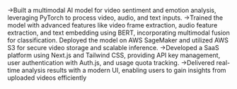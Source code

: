 ->Built a multimodal AI model for video sentiment and emotion analysis, leveraging PyTorch to process video, audio,
  and text inputs.
->Trained the model with advanced features like video frame extraction, audio feature extraction, and text embedding
  using BERT, incorporating multimodal fusion for classification. Deployed the model on AWS SageMaker and utilized
  AWS S3 for secure video storage and scalable inference.
->Developed a SaaS platform using Next.js and Tailwind CSS, providing API key management, user authentication
  with Auth.js, and usage quota tracking.
->Delivered real-time analysis results with a modern UI, enabling users to gain insights from uploaded videos efficiently
